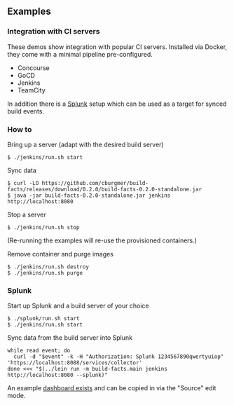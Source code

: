 ## Examples

### Integration with CI servers

These demos show integration with popular CI servers. Installed via Docker, they
come with a minimal pipeline pre-configured.

- Concourse
- GoCD
- Jenkins
- TeamCity

In addition there is a [Splunk](./splunk) setup which can be used as a target
for synced build events.

### How to

Bring up a server (adapt with the desired build server)

    $ ./jenkins/run.sh start

Sync data

    $ curl -LO https://github.com/cburgmer/build-facts/releases/download/0.2.0/build-facts-0.2.0-standalone.jar
    $ java -jar build-facts-0.2.0-standalone.jar jenkins http://localhost:8080

Stop a server

    $ ./jenkins/run.sh stop

(Re-running the examples will re-use the provisioned containers.)

Remove container and purge images

    $ ./jenkins/run.sh destroy
    $ ./jenkins/run.sh purge


### Splunk

Start up Splunk and a build server of your choice

    $ ./splunk/run.sh start
    $ ./jenkins/run.sh start

Sync data from the build server into Splunk

    while read event; do
      curl -d "$event" -k -H "Authorization: Splunk 1234567890qwertyuiop" 'https://localhost:8088/services/collector'
    done <<< "$(../lein run -m build-facts.main jenkins http://localhost:8080 --splunk)"

An example [dashboard exists](./splunk/dashboard.xml) and can be copied in via the "Source" edit mode.

